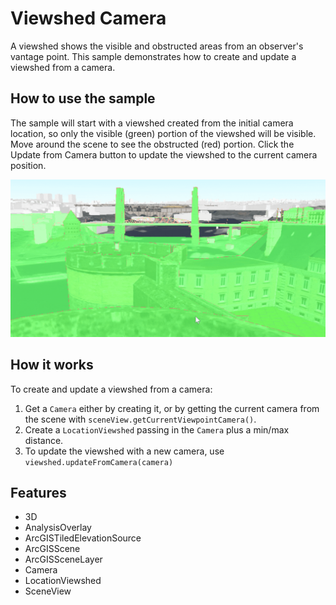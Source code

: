 <h1>Viewshed Camera</h1>

<p>A viewshed shows the visible and obstructed areas from an observer's vantage point. This sample demonstrates how to create and update a viewshed from a camera.</p>

<h2>How to use the sample</h2>

<p>The sample will start with a viewshed created from the initial camera location, so only the visible (green) 
portion of the viewshed will be visible. Move around the scene to see the obstructed (red) portion. Click the Update 
from Camera button to update the viewshed to the current camera position.</p>

<p><img src="ViewshedCamera.gif"/></p>

<h2>How it works</h2>

<p>To create and update a viewshed from a camera:</p>

<ol>
  <li>Get a <code>Camera</code> either by creating it, or by getting the current camera from the scene with 
  <code>sceneView.getCurrentViewpointCamera()</code>.</li>
  <li>Create a <code>LocationViewshed</code> passing in the <code>Camera</code> plus a min/max distance.</li>
  <li>To update the viewshed with a new camera, use <code>viewshed.updateFromCamera(camera)</code></li>
</ol>

<h2>Features</h2>

<ul>
  <li>3D</li>
  <li>AnalysisOverlay</li>
  <li>ArcGISTiledElevationSource</li>
  <li>ArcGISScene</li>
  <li>ArcGISSceneLayer</li>
  <li>Camera</li>
  <li>LocationViewshed</li>
  <li>SceneView</li>
</ul>
